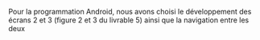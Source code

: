 Pour la programmation Android, nous avons choisi le développement des écrans 2 et 3 (figure 2 et 3 du livrable 5) ainsi que la navigation entre les deux
